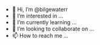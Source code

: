 - 👋 Hi, I’m @bilgewaterr
- 👀 I’m interested in ...
- 🌱 I’m currently learning ...
- 💞️ I’m looking to collaborate on ...
- 📫 How to reach me ...

<!---
bilgewaterr/bilgewaterr is a ✨ special ✨ repository because its `README.md` (this file) appears on your GitHub profile.
You can click the Preview link to take a look at your changes.
--->
